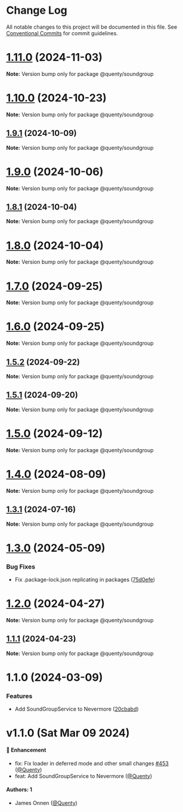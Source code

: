# Change Log

All notable changes to this project will be documented in this file.
See [Conventional Commits](https://conventionalcommits.org) for commit guidelines.

# [1.11.0](https://github.com/Quenty/NevermoreEngine/compare/@quenty/soundgroup@1.10.0...@quenty/soundgroup@1.11.0) (2024-11-03)

**Note:** Version bump only for package @quenty/soundgroup





# [1.10.0](https://github.com/Quenty/NevermoreEngine/compare/@quenty/soundgroup@1.9.1...@quenty/soundgroup@1.10.0) (2024-10-23)

**Note:** Version bump only for package @quenty/soundgroup





## [1.9.1](https://github.com/Quenty/NevermoreEngine/compare/@quenty/soundgroup@1.9.0...@quenty/soundgroup@1.9.1) (2024-10-09)

**Note:** Version bump only for package @quenty/soundgroup





# [1.9.0](https://github.com/Quenty/NevermoreEngine/compare/@quenty/soundgroup@1.8.1...@quenty/soundgroup@1.9.0) (2024-10-06)

**Note:** Version bump only for package @quenty/soundgroup





## [1.8.1](https://github.com/Quenty/NevermoreEngine/compare/@quenty/soundgroup@1.8.0...@quenty/soundgroup@1.8.1) (2024-10-04)

**Note:** Version bump only for package @quenty/soundgroup





# [1.8.0](https://github.com/Quenty/NevermoreEngine/compare/@quenty/soundgroup@1.7.0...@quenty/soundgroup@1.8.0) (2024-10-04)

**Note:** Version bump only for package @quenty/soundgroup





# [1.7.0](https://github.com/Quenty/NevermoreEngine/compare/@quenty/soundgroup@1.6.0...@quenty/soundgroup@1.7.0) (2024-09-25)

**Note:** Version bump only for package @quenty/soundgroup





# [1.6.0](https://github.com/Quenty/NevermoreEngine/compare/@quenty/soundgroup@1.5.2...@quenty/soundgroup@1.6.0) (2024-09-25)

**Note:** Version bump only for package @quenty/soundgroup





## [1.5.2](https://github.com/Quenty/NevermoreEngine/compare/@quenty/soundgroup@1.5.1...@quenty/soundgroup@1.5.2) (2024-09-22)

**Note:** Version bump only for package @quenty/soundgroup





## [1.5.1](https://github.com/Quenty/NevermoreEngine/compare/@quenty/soundgroup@1.5.0...@quenty/soundgroup@1.5.1) (2024-09-20)

**Note:** Version bump only for package @quenty/soundgroup





# [1.5.0](https://github.com/Quenty/NevermoreEngine/compare/@quenty/soundgroup@1.4.0...@quenty/soundgroup@1.5.0) (2024-09-12)

**Note:** Version bump only for package @quenty/soundgroup





# [1.4.0](https://github.com/Quenty/NevermoreEngine/compare/@quenty/soundgroup@1.3.1...@quenty/soundgroup@1.4.0) (2024-08-09)

**Note:** Version bump only for package @quenty/soundgroup





## [1.3.1](https://github.com/Quenty/NevermoreEngine/compare/@quenty/soundgroup@1.3.0...@quenty/soundgroup@1.3.1) (2024-07-16)

**Note:** Version bump only for package @quenty/soundgroup





# [1.3.0](https://github.com/Quenty/NevermoreEngine/compare/@quenty/soundgroup@1.2.0...@quenty/soundgroup@1.3.0) (2024-05-09)


### Bug Fixes

* Fix .package-lock.json replicating in packages ([75d0efe](https://github.com/Quenty/NevermoreEngine/commit/75d0efeef239f221d93352af71a5b3e930ec23c5))





# [1.2.0](https://github.com/Quenty/NevermoreEngine/compare/@quenty/soundgroup@1.1.1...@quenty/soundgroup@1.2.0) (2024-04-27)

**Note:** Version bump only for package @quenty/soundgroup





## [1.1.1](https://github.com/Quenty/NevermoreEngine/compare/@quenty/soundgroup@1.1.0...@quenty/soundgroup@1.1.1) (2024-04-23)

**Note:** Version bump only for package @quenty/soundgroup





# 1.1.0 (2024-03-09)


### Features

* Add SoundGroupService to Nevermore ([20cbabd](https://github.com/Quenty/NevermoreEngine/commit/20cbabd6156f781f1fdf6cac255c9a2d33275adc))





# v1.1.0 (Sat Mar 09 2024)

#### 🚀 Enhancement

- fix: Fix loader in deferred mode and other small changes [#453](https://github.com/Quenty/NevermoreEngine/pull/453) ([@Quenty](https://github.com/Quenty))
- feat: Add SoundGroupService to Nevermore ([@Quenty](https://github.com/Quenty))

#### Authors: 1

- James Onnen ([@Quenty](https://github.com/Quenty))
